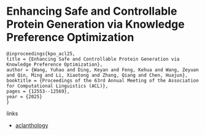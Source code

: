 # Enhancing Safe and Controllable Protein Generation via Knowledge Preference Optimization

```
@inproceedings{kpo_acl25,
title = {Enhancing Safe and Controllable Protein Generation via Knowledge Preference Optimization},
author = {Wang, Yuhao and Ding, Keyan and Feng, Kehua and Wang, Zeyuan and Qin, Ming and Li, Xiaotong and Zhang, Qiang and Chen, Huajun},
booktitle = {Proceedings of the 63rd Annual Meeting of the Association for Computational Linguistics (ACL)},
pages = {12553--12569},
year = {2025}
}
```

links
- [aclanthology](https://aclanthology.org/2025.acl-long.616/)
